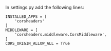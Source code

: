 In settings.py add the following lines:


```
INSTALLED_APPS = [
    'corsheaders'
]
MIDDLEWARE = [
    'corsheaders.middleware.CorsMiddleware',
]
CORS_ORIGIN_ALLOW_ALL = True
```